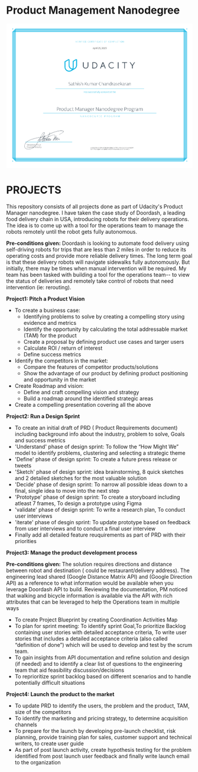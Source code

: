 # Product Management Nanodegree
![Product Management Graduation certificate](Product_Management_Graduation_certificate.png)

# PROJECTS

This repository consists of all projects done as part of Udacity's Product Manager nanodegree. I have taken the case study of Doordash, a leading food delivery chain in USA, introducing robots for their delivery operations. The idea is to come up with a tool for the operations team to manage the robots remotely until the robot gets fully autonomous. 

**Pre-conditions given:** Doordash is looking to automate food delivery using self-driving robots for trips that are less than 2 miles in order to reduce its operating costs and provide more reliable delivery times. The long term goal is that these delivery robots will navigate sidewalks fully autonomously. But initially, there may be times when manual intervention will be required. My team has been tasked with building a tool for the operations team-- to view the status of deliveries and remotely take control of robots that need intervention (ie: rerouting).

**Project1: Pitch a Product Vision** 
- To create a business case: 
  - Identifying problems to solve by creating a compelling story using evidence and metrics
  - Identify the opportunity by calculating the total addressable market (TAM) for the product
  - Create a proposal by defining product use cases and targer users
  - Calculate ROI / return of interest
  - Define success metrics
- Identify the competitors in the market:
  - Compare the features of competitor products/solutions
  - Show the advantage of our product by defining product positioning and opportunity in the market
- Create Roadmap and vision:
  - Define and craft compelling vision and strategy
  - Build a roadmap around the identified strategic areas
- Create a compelling presentation covering all the above

**Project2: Run a Design Sprint** 
- To create an initial draft of PRD ( Product Requirements document) including background info about the industry, problem to solve, Goals and success metrics
- 'Understand' phase of design sprint: To follow the “How Might We” model to identify problems, clustering and selecting a strategic theme
- 'Define' phase of design sprint: To create a future press release or tweets
- 'Sketch' phase of design sprint: idea brainstorming, 8 quick sketches and 2 detailed sketches for the most valuable solution
- 'Decide' phase of design sprint: To narrow all possible ideas down to a final, single idea to move into the next step
- 'Prototype' phase of design sprint: To create a storyboard including atleast 7 frames, To design a prototype using Figma
- 'validate' phase of design sprint: To write a research plan, To conduct user interviews
- 'iterate' phase of desgin sprint: To update prototype based on feedback from user interviews and to conduct a final user interview
- Finally add all detailed feature reuquirements as part of PRD with their priorities

**Project3: Manage the product development process** 

**Pre-conditions given:**
The solution requires directions and distance between robot and destination ( could be restaurant/delivery address). The engineering lead shared (Google Distance Matrix API) and (Google Direction API) as a reference to what information would be available when you leverage Doordash API to build. Reviewing the documentation, PM noticed that walking and bicycle information is available via the API with rich attributes that can be leveraged to help the Operations team in multiple ways

- To create Project Blueprint by creating Coordination Activities Map
- To plan for sprint meeting: To identify sprint Goal,To prioritize Backlog containing user stories with detailed acceptance criteria, To write user stories that includes a detailed acceptance criteria (also called “definition of done”) which will be used to develop and test by the scrum team.
- To gain insights from API documentation and refine solution and design (if needed) and to identify a clear list of questions to the engineering team that aid feasibility discussion/decisions
- To reprioritize sprint backlog based on different scenarios and to handle potentially difficult situations

**Project4: Launch the product to the market** 
- To update PRD to identify the users, the problem and the product, TAM, size of the competitors
- To identify the marketing and pricing strategy, to determine acquisition channels
- To prepare for the launch by developing pre-launch checklist, risk planning, provide training plan for sales, customer support and technical writers, to create user guide
- As part of post launch activity, create hypothesis testing for the problem identified from post launch user feedback and finally write launch email to the organization
